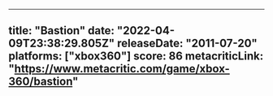 
---
title: "Bastion"
date: "2022-04-09T23:38:29.805Z"
releaseDate: "2011-07-20"
platforms: ["xbox360"]
score: 86
metacriticLink: "https://www.metacritic.com/game/xbox-360/bastion"
---
